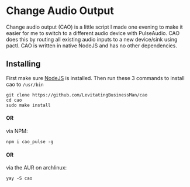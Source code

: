 # Change Audio Output
Change audio output (CAO) is a little script I made one evening to make it easier for me to switch to a different audio device with PulseAudio. CAO does this by routing all existing audio inputs to a new device/sink using pactl. CAO is written in native NodeJS and has no other dependencies.

## Installing
First make sure [NodeJS](https://nodejs.org/) is installed. Then run these 3 commands to install cao to `/usr/bin`
```SH
git clone https://github.com/LevitatingBusinessMan/cao
cd cao
sudo make install
```

#### OR

via NPM:
```SH
npm i cao_pulse -g
```

#### OR

via the AUR on archlinux:
```SH
yay -S cao
```
